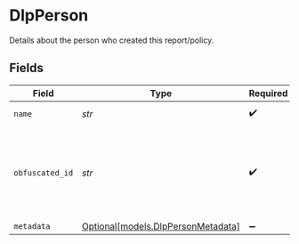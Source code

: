 # DlpPerson

Details about the person who created this report/policy.


## Fields

| Field                                                                   | Type                                                                    | Required                                                                | Description                                                             |
| ----------------------------------------------------------------------- | ----------------------------------------------------------------------- | ----------------------------------------------------------------------- | ----------------------------------------------------------------------- |
| `name`                                                                  | *str*                                                                   | :heavy_check_mark:                                                      | The display name.                                                       |
| `obfuscated_id`                                                         | *str*                                                                   | :heavy_check_mark:                                                      | An opaque identifier that can be used to request metadata for a Person. |
| `metadata`                                                              | [Optional[models.DlpPersonMetadata]](../models/dlppersonmetadata.md)    | :heavy_minus_sign:                                                      | N/A                                                                     |